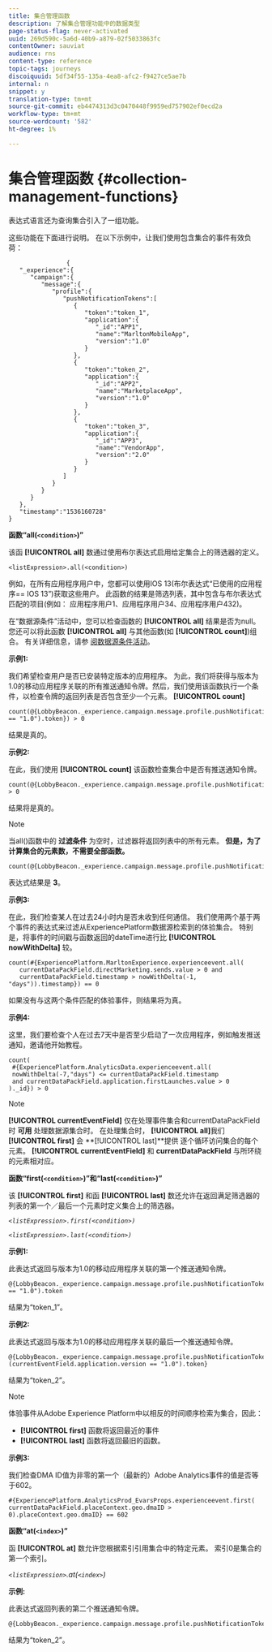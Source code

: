 ```yaml
---
title: 集合管理函数
description: 了解集合管理功能中的数据类型
page-status-flag: never-activated
uuid: 269d590c-5a6d-40b9-a879-02f5033863fc
contentOwner: sauviat
audience: rns
content-type: reference
topic-tags: journeys
discoiquuid: 5df34f55-135a-4ea8-afc2-f9427ce5ae7b
internal: n
snippet: y
translation-type: tm+mt
source-git-commit: eb4474313d3c0470448f9959ed757902ef0ecd2a
workflow-type: tm+mt
source-wordcount: '582'
ht-degree: 1%

---
```



# 集合管理函数 {#collection-management-functions}

表达式语言还为查询集合引入了一组功能。

这些功能在下面进行说明。 在以下示例中，让我们使用包含集合的事件有效负荷：

```
                { 
   "_experience":{ 
      "campaign":{ 
         "message":{ 
            "profile":{ 
               "pushNotificationTokens":[ 
                  { 
                     "token":"token_1",
                     "application":{ 
                        "_id":"APP1",
                        "name":"MarltonMobileApp",
                        "version":"1.0"
                     }
                  },
                  { 
                     "token":"token_2",
                     "application":{ 
                        "_id":"APP2",
                        "name":"MarketplaceApp",
                        "version":"1.0"
                     }
                  },
                  { 
                     "token":"token_3",
                     "application":{ 
                        "_id":"APP3",
                        "name":"VendorApp",
                        "version":"2.0"
                     }
                  }
               ]
            }
         }
      }
   },
   "timestamp":"1536160728"
}
```

**函数“all(`<condition>`)”**

该函 **[!UICONTROL all]** 数通过使用布尔表达式启用给定集合上的筛选器的定义。

```
<listExpression>.all(<condition>)
```

例如，在所有应用程序用户中，您都可以使用IOS 13(布尔表达式“已使用的应用程序== IOS 13”)获取这些用户。 此函数的结果是筛选列表，其中包含与布尔表达式匹配的项目(例如： 应用程序用户1、应用程序用户34、应用程序用户432)。

在“数据源条件”活动中，您可以检查函数的 **[!UICONTROL all]** 结果是否为null。 您还可以将此函数 **[!UICONTROL all]** 与其他函数(如 **[!UICONTROL count]**)组合。 有关详细信息，请参 [阅数据源条件活动](../building-journeys/condition-activity.md#data_source_condition)。

**示例1:**

我们希望检查用户是否已安装特定版本的应用程序。 为此，我们将获得与版本为1.0的移动应用程序关联的所有推送通知令牌。然后，我们使用该函数执行一个条件，以检查令牌的返回列表是否包含至少一个元素。 **[!UICONTROL count]**

```
count(@{LobbyBeacon._experience.campaign.message.profile.pushNotificationTokens.all(currentEventField.application.version == "1.0").token}) > 0
```

结果是真的。

**示例2:**

在此，我们使用 **[!UICONTROL count]** 该函数检查集合中是否有推送通知令牌。

```
count(@{LobbyBeacon._experience.campaign.message.profile.pushNotificationTokens.all().token}) > 0
```

结果将是真的。

<!--Alternatively, you can check if there is no token in the collection:

   ```
   count(@{LobbyBeacon._experience.campaign.message.profile.pushNotificationTokens.all().token}) == 0
   ```

The result will be false.

Here we use the count function in a condition to count the number of push notification tokens in the event.

`count(@{LobbyBeacon._experience.campaign.message.profile.pushNotificationTokens.all().token})`

The result is true.

Note that when the condition in the **all()** function is empty, the filter will return all the elements in the list. Hence, the expression above is equivalent to:

`count(@{LobbyBeacon._experience.campaign.message.profile.pushNotificationTokens.application.name})`

In both cases, the result of the expression is **3**.

A query of experience events recorded on the Adobe Experience Platform may or may not include the current event that triggered the current Journey. This will depend on the relative processing time with which [!DNL Journey Orchestration] sees an event and started evaluating conditions, versus the time it takes for that event to be ingested into the Adobe Experience Platform. For example, when using the .all() syntax to query experience events from the Adobe Experience Platform, we recommend enforcing the exclusion of the current event (by requiring an
earlier timestamp) in order to only consider prior events.-->

>[!NOTE]
>
>当all()函数中的 **过滤条件** 为空时，过滤器将返回列表中的所有元素。 **但是，为了计算集合的元素数，不需要全部函数。**


```
count(@{LobbyBeacon._experience.campaign.message.profile.pushNotificationTokens.token})
```

表达式结果是 **3**。

**示例3:**

在此，我们检查某人在过去24小时内是否未收到任何通信。 我们使用两个基于两个事件的表达式来过滤从ExperiencePlatform数据源检索到的体验集合。 特别是，将事件的时间戳与函数返回的dateTime进行比 **[!UICONTROL nowWithDelta]** 较。

```
count(#{ExperiencePlatform.MarltonExperience.experienceevent.all(
   currentDataPackField.directMarketing.sends.value > 0 and
   currentDataPackField.timestamp > nowWithDelta(-1, "days")).timestamp}) == 0
```

如果没有与这两个条件匹配的体验事件，则结果将为真。

**示例4:**

这里，我们要检查个人在过去7天中是否至少启动了一次应用程序，例如触发推送通知，邀请他开始教程。

```
count(
 #{ExperiencePlatform.AnalyticsData.experienceevent.all(
 nowWithDelta(-7,"days") <= currentDataPackField.timestamp
 and currentDataPackField.application.firstLaunches.value > 0
)._id}) > 0
```

<!--**"All + Count" example 4:** here we use the count function in a boolean expression to see if there is push notification tokens in the collection.

`count(@{LobbyBeacon._experience.campaign.message.profile.pushNotificationTokens.all().application.name}) > 0`

The result will be:

`true`

Alternatively, you can check if there is NO token in the collection:

`count(@{LobbyBeacon._experience.campaign.message.profile.pushNotificationTokens.all().application.name}) =0`

The result will be:

`false`-->

>[!NOTE]
>
>**[!UICONTROL currentEventField]** 仅在处理事件集合和currentDataPackField时 **可用**
>处理数据源集合时。 在处理集合时， **[!UICONTROL all]**&#x200B;我们 **[!UICONTROL first]** 会 **[!UICONTROL last]**提供
>逐个循环访问集合的每个元素。 **[!UICONTROL currentEventField]** 和 **currentDataPackField**
>与所环绕的元素相对应。

**函数“first(`<condition>`)”和“last(`<condition>`)”**

该 **[!UICONTROL first]** 和函 **[!UICONTROL last]** 数还允许在返回满足筛选器的列表的第一个／最后一个元素时定义集合上的筛选器。

_`<listExpression>.first(<condition>)`_

_`<listExpression>.last(<condition>)`_

**示例1:**

此表达式返回与版本为1.0的移动应用程序关联的第一个推送通知令牌。

```
@{LobbyBeacon._experience.campaign.message.profile.pushNotificationTokens.first(currentEventField.application.version == "1.0").token
```

结果为“token_1”。

**示例2:**

此表达式返回与版本为1.0的移动应用程序关联的最后一个推送通知令牌。

```
@{LobbyBeacon._experience.campaign.message.profile.pushNotificationTokens.last&#8203;(currentEventField.application.version == "1.0").token}
```

结果为“token_2”。

>[!NOTE]
>
>体验事件从Adobe Experience Platform中以相反的时间顺序检索为集合，因此：
>* **[!UICONTROL first]** 函数将返回最近的事件
>* **[!UICONTROL last]** 函数将返回最旧的函数。


**示例3:**

我们检查DMA ID值为非零的第一个（最新的）Adobe Analytics事件的值是否等于602。

```
#{ExperiencePlatform.AnalyticsProd_EvarsProps.experienceevent.first(
currentDataPackField.placeContext.geo.dmaID > 0).placeContext.geo.dmaID} == 602
```

**函数“at(`<index>`)”**

函 **[!UICONTROL at]** 数允许您根据索引引用集合中的特定元素。
索引0是集合的第一个索引。

_`<listExpression>`.at(`<index>`)_

**示例:**

此表达式返回列表的第二个推送通知令牌。

```
@{LobbyBeacon._experience.campaign.message.profile.pushNotificationTokens.at(1).token}
```

结果为“token_2”。
